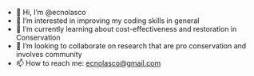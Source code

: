 - 👋 Hi, I’m @ecnolasco
- 👀 I’m interested in improving my coding skills in general
- 🌱 I’m currently learning about cost-effectiveness and restoration in Conservation
- 💞️ I’m looking to collaborate on research that are pro conservation and involves community
- 📫 How to reach me: ecnolasco@gmail.com

<!---
ecnolasco/ecnolasco is a ✨ special ✨ repository because its `README.md` (this file) appears on your GitHub profile.
You can click the Preview link to take a look at your changes.
--->
